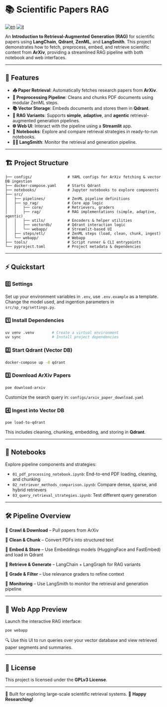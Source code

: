 # 📚 Scientific Papers RAG

[![en](https://img.shields.io/badge/lang-en-red.svg)](./README.md)
[![it](https://img.shields.io/badge/lang-it-blue.svg)](./README.it.md)

An **Introduction to Retrieval-Augmented Generation (RAG)** for scientific papers using **LangChain**, **Qdrant**, **ZenML**, and **LangSmith**. This project demonstrates how to fetch, preprocess, embed, and retrieve scientific content from **ArXiv**, providing a streamlined RAG pipeline with both notebook and web interfaces.

---

## 🚀 Features

-   **📥 Paper Retrieval**: Automatically fetches research papers from **ArXiv**.
-   **🧹 Preprocessing Pipeline**: Cleans and chunks PDF documents using modular ZenML steps.
-   **📚 Vector Storage**: Embeds documents and stores them in **Qdrant**.
-   **🧠 RAG Variants**: Supports **simple**, **adaptive**, and **agentic** retrieval-augmented generation pipelines.
-   **🌐 Web UI**: Interact with the pipeline using a **Streamlit** app.
-   **🧪 Notebooks**: Explore and compare retrieval strategies in ready-to-run notebooks.
-   **🧑‍🔬 LangSmith**: Monitor the retrieval and generation pipeline.

---

## 🏗️ Project Structure

```
├── configs/                # YAML configs for ArXiv fetching & vector DB ingestion
├── docker-compose.yaml     # Starts Qdrant
├── notebooks/              # Jupyter notebooks to explore components
├── src/
│   ├── pipelines/          # ZenML pipeline definitions
│   ├── sp_rag/             # Core app logic
│   │   ├── core/           # Retrievers, graders
│   │   ├── rag/            # RAG implementations (simple, adaptive, agentic)
│   │   ├── utils/          # Encoders & helper utilities
│   │   ├── vectordb/       # Qdrant interaction logic
│   │   └── webapp/         # Streamlit-based UI
│   ├── steps/etl/          # ZenML steps (load, clean, chunk, ingest)
│   └── webapp/             # Webapp
├── tools/                  # Script runner & CLI entrypoints
└── pyproject.toml          # Project metadata & dependencies
```

---

## ⚡ Quickstart

### 0️⃣ Settings

Set up your environment variables in `.env`, use `.env.example` as a template.
Change the model used, and ingention parameters in `src/sp_rag/settings.py`.

### 1️⃣ Install Dependencies

```bash
uv venv .venv        # Create a virtual environment
uv sync              # Install project dependencies
```

### 2️⃣ Start Qdrant (Vector DB)

```bash
docker-compose up -d qdrant
```

### 3️⃣ Download ArXiv Papers

```bash
poe download-arxiv
```

Customize the search query in: `configs/arxiv_paper_download.yaml`

### 4️⃣ Ingest into Vector DB

```bash
poe load-to-qdrant
```

This includes cleaning, chunking, embedding, and storing in **Qdrant**.

---

## 🧪 Notebooks

Explore pipeline components and strategies:

-   `01_pdf_processing_notebook.ipynb`: End-to-end PDF loading, cleaning, and chunking
-   `02_retriever_methods_comparison.ipynb`: Compare dense, sparse, and hybrid retrievers
-   `03_query_retrieval_strategies.ipynb`: Test different query generation

---

## 🛠️ Pipeline Overview

🔹 **Crawl & Download** – Pull papers from ArXiv

🔹 **Clean & Chunk** – Convert PDFs into structured text

🔹 **Embed & Store** – Use Embeddings models (HuggingFace and FastEmbed) and load in Qdrant

🔹 **Retrieve & Generate** – LangChain + LangGraph for RAG variants

🔹 **Grade & Filter** – Use relevance graders to refine context

🔹 **Monitoring** – Use LangSmith to monitor the retrieval and generation pipeline

---

## 🎨 Web App Preview

Launch the interactive RAG interface:

```bash
poe webapp
```

🔍 Use this UI to run queries over your vector database and view retrieved paper segments and summaries.

---

## 📜 License

This project is licensed under the **GPLv3 License**.

---

🧠 Built for exploring large-scale scientific retrieval systems.
🚀 **Happy Researching!**
